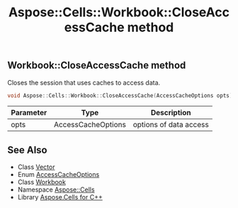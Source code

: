﻿---
title: Aspose::Cells::Workbook::CloseAccessCache method
linktitle: CloseAccessCache
second_title: Aspose.Cells for C++ API Reference
description: 'Aspose::Cells::Workbook::CloseAccessCache method. Closes the session that uses caches to access data in C++.'
type: docs
weight: 900
url: /cpp/aspose.cells/workbook/closeaccesscache/
---
## Workbook::CloseAccessCache method


Closes the session that uses caches to access data.

```cpp
void Aspose::Cells::Workbook::CloseAccessCache(AccessCacheOptions opts)
```


| Parameter | Type | Description |
| --- | --- | --- |
| opts | AccessCacheOptions | options of data access |

## See Also

* Class [Vector](../../vector/)
* Enum [AccessCacheOptions](../../accesscacheoptions/)
* Class [Workbook](../)
* Namespace [Aspose::Cells](../../)
* Library [Aspose.Cells for C++](../../../)
